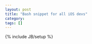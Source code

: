 ```yaml
---
layout: post
title: "Bash snippet for all iOS devs"
category: 
tags: []
---
```

{% include JB/setup %}

<script src="https://gist.github.com/2148440.js"> </script>
